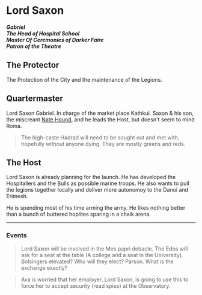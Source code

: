 # Lord Saxon
  ***Gabriel***   
  ***The Head of Hospital School***  
  ***Master Of Ceremonies of Darker Faire***  
  ***Patron of the Theatre***

## The Protector 

The Protection of the City and the maintenance of the Legions. 

## Quartermaster

Lord Saxon Gabriel. In charge of the market place Kathkul. Saxon & his son, the miscreant [Nate Hound](/p/nate.md), and he leads the Host, but doesn't seem to mind Roma.

> The high-caste Hadrad will need to be sought out and met with, hopefully without anyone dying. They are mostly greens and reds.

## The Host

Lord Saxon is already planning for the launch. He has developed the Hospitallers and the Bulls as possible marine troops. He also wants to pull the legions together locally and deliver more autonomoy to the Danoi and Erimesh. 

He is spending most of his time arming the army. He likes nothing better than a bunch of buttered hoplites sparing in a chalk arena.

---

### Events

> Lord Saxon will be involved in the Mes papri debacle. The Edos will ask for a seat at the table (A college and a seat in the University). Bolsingers elevated? Who will they elect? Parson. What is the exchange exactly?

> Ava is worried that her employer, Lord Saxon, is going to use this to force her to accept security (read spies) at the Observatory.